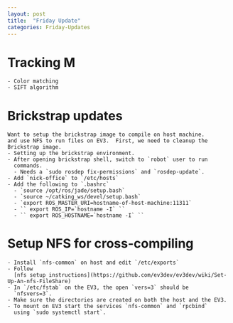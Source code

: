 ```yaml
---
layout: post
title:  "Friday Update"
categories: Friday-Updates
---
```



# Tracking M
	- Color matching
	- SIFT algorithm


# Brickstrap updates
	Want to setup the brickstrap image to compile on host machine.
	and use NFS to run files on EV3.  First, we need to cleanup the
	Brickstrap image.
	- Setting up the brickstrap environment.
	- After opening brickstrap shell, switch to `robot` user to run
      commands.
	  - Needs a `sudo rosdep fix-permissions` and `rosdep-update`.
	- Add `nick-office` to `/etc/hosts`
	- Add the following to `.bashrc`
	  - `source /opt/ros/jade/setup.bash`
	  - `source ~/catking_ws/devel/setup.bash`
	  - `export ROS_MASTER_URI=hostname-of-host-machine:11311`
	  - `` export ROS_IP=`hostname -I` ``
	  - `` export ROS_HOSTNAME=`hostname -I` ``


# Setup NFS for cross-compiling
	- Install `nfs-common` on host and edit `/etc/exports`
	- Follow
      [nfs setup instructions](https://github.com/ev3dev/ev3dev/wiki/Set-Up-An-nfs-FileShare)
	- In `/etc/fstab` on the EV3, the open `vers=3` should be
      `nfsvers=3`.
	- Make sure the directories are created on both the host and the EV3.
	- To mount on EV3 start the services `nfs-common` and `rpcbind`
      using `sudo systemctl start`.
